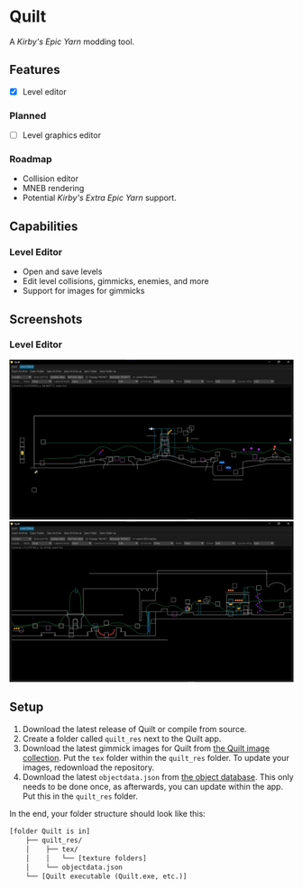# Quilt
A <em>Kirby's Epic Yarn</em> modding tool.

## Features
- [X] Level editor

### Planned
- [ ] Level graphics editor
### Roadmap
- Collision editor
- MNEB rendering
- Potential <em>Kirby's Extra Epic Yarn</em> support.

## Capabilities
### Level Editor
- Open and save levels
- Edit level collisions, gimmicks, enemies, and more
- Support for images for gimmicks

## Screenshots
### Level Editor
![le_preview_1](assets/screenshots/LE_SS_1.png)
![le_preview_2](assets/screenshots/LE_SS_2.png)

## Setup
1. Download the latest release of Quilt or compile from source.
2. Create a folder called `quilt_res` next to the Quilt app.
3. Download the latest gimmick images for Quilt from [the Quilt image collection](https://github.com/Swiftshine/key-quilt-image). Put the `tex` folder within the `quilt_res` folder. To update your images, redownload the repository.
4. Download the latest `objectdata.json` from [the object database](https://github.com/Swiftshine/key-objectdb). This only needs to be done once, as afterwards, you can update within the app. Put this in the `quilt_res` folder.

In the end, your folder structure should look like this:
```
[folder Quilt is in]
    ├── quilt_res/
    │    ├── tex/
    │    │   └── [texture folders]
    │    └── objectdata.json
    └── [Quilt executable (Quilt.exe, etc.)]
```
